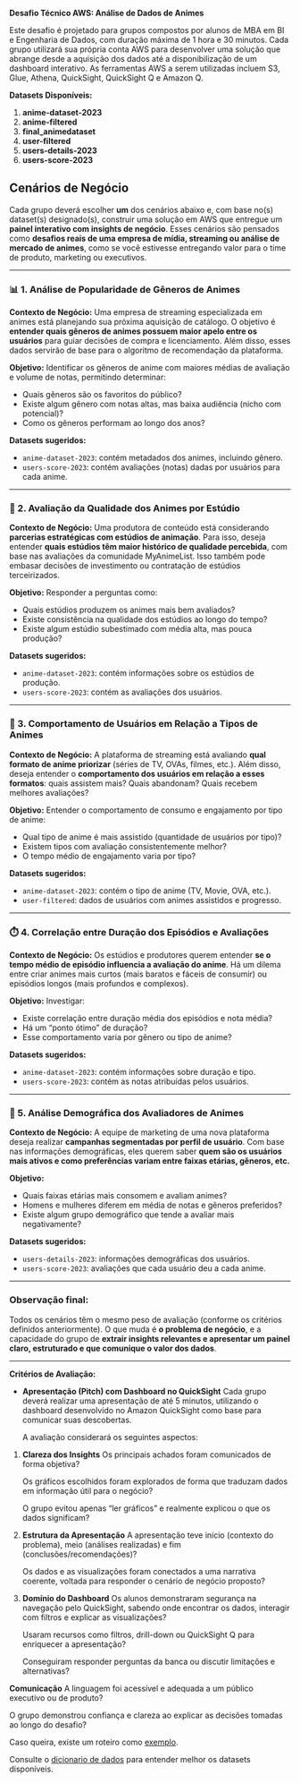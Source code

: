 **Desafio Técnico AWS: Análise de Dados de Animes**

Este desafio é projetado para grupos compostos por alunos de MBA em BI e Engenharia de Dados, com duração máxima de 1 hora e 30 minutos. Cada grupo utilizará sua própria conta AWS para desenvolver uma solução que abrange desde a aquisição dos dados até a disponibilização de um dashboard interativo. As ferramentas AWS a serem utilizadas incluem S3, Glue, Athena, QuickSight, QuickSight Q e Amazon Q.

**Datasets Disponíveis:**

1. **anime-dataset-2023**
2. **anime-filtered**
3. **final_animedataset**
4. **user-filtered**
5. **users-details-2023**
6. **users-score-2023**


## Cenários de Negócio

Cada grupo deverá escolher **um** dos cenários abaixo e, com base no(s) dataset(s) designado(s), construir uma solução em AWS que entregue um **painel interativo com insights de negócio**. Esses cenários são pensados como **desafios reais de uma empresa de mídia, streaming ou análise de mercado de animes**, como se você estivesse entregando valor para o time de produto, marketing ou executivos.

---

### 📊 1. **Análise de Popularidade de Gêneros de Animes**

**Contexto de Negócio:**
Uma empresa de streaming especializada em animes está planejando sua próxima aquisição de catálogo. O objetivo é **entender quais gêneros de animes possuem maior apelo entre os usuários** para guiar decisões de compra e licenciamento. Além disso, esses dados servirão de base para o algoritmo de recomendação da plataforma.

**Objetivo:**
Identificar os gêneros de anime com maiores médias de avaliação e volume de notas, permitindo determinar:
- Quais gêneros são os favoritos do público?
- Existe algum gênero com notas altas, mas baixa audiência (nicho com potencial)?
- Como os gêneros performam ao longo dos anos?

**Datasets sugeridos:**  
- `anime-dataset-2023`: contém metadados dos animes, incluindo gênero.  
- `users-score-2023`: contém avaliações (notas) dadas por usuários para cada anime.

---

### 🏢 2. **Avaliação da Qualidade dos Animes por Estúdio**

**Contexto de Negócio:**
Uma produtora de conteúdo está considerando **parcerias estratégicas com estúdios de animação**. Para isso, deseja entender **quais estúdios têm maior histórico de qualidade percebida**, com base nas avaliações da comunidade MyAnimeList. Isso também pode embasar decisões de investimento ou contratação de estúdios terceirizados.

**Objetivo:**
Responder a perguntas como:
- Quais estúdios produzem os animes mais bem avaliados?
- Existe consistência na qualidade dos estúdios ao longo do tempo?
- Existe algum estúdio subestimado com média alta, mas pouca produção?

**Datasets sugeridos:**  
- `anime-dataset-2023`: contém informações sobre os estúdios de produção.  
- `users-score-2023`: contém as avaliações dos usuários.

---

### 👥 3. **Comportamento de Usuários em Relação a Tipos de Animes**

**Contexto de Negócio:**
A plataforma de streaming está avaliando **qual formato de anime priorizar** (séries de TV, OVAs, filmes, etc.). Além disso, deseja entender o **comportamento dos usuários em relação a esses formatos**: quais assistem mais? Quais abandonam? Quais recebem melhores avaliações?

**Objetivo:**
Entender o comportamento de consumo e engajamento por tipo de anime:
- Qual tipo de anime é mais assistido (quantidade de usuários por tipo)?
- Existem tipos com avaliação consistentemente melhor?
- O tempo médio de engajamento varia por tipo?

**Datasets sugeridos:**  
- `anime-dataset-2023`: contém o tipo de anime (TV, Movie, OVA, etc.).  
- `user-filtered`: dados de usuários com animes assistidos e progresso.

---

### ⏱️ 4. **Correlação entre Duração dos Episódios e Avaliações**

**Contexto de Negócio:**
Os estúdios e produtores querem entender **se o tempo médio de episódio influencia a avaliação do anime**. Há um dilema entre criar animes mais curtos (mais baratos e fáceis de consumir) ou episódios longos (mais profundos e complexos).

**Objetivo:**
Investigar:
- Existe correlação entre duração média dos episódios e nota média?
- Há um “ponto ótimo” de duração?
- Esse comportamento varia por gênero ou tipo de anime?

**Datasets sugeridos:**  
- `anime-dataset-2023`: contém informações sobre duração e tipo.  
- `users-score-2023`: contém as notas atribuídas pelos usuários.

---

### 🧬 5. **Análise Demográfica dos Avaliadores de Animes**

**Contexto de Negócio:**
A equipe de marketing de uma nova plataforma deseja realizar **campanhas segmentadas por perfil de usuário**. Com base nas informações demográficas, eles querem saber **quem são os usuários mais ativos e como preferências variam entre faixas etárias, gêneros, etc.**

**Objetivo:**
- Quais faixas etárias mais consomem e avaliam animes?
- Homens e mulheres diferem em média de notas e gêneros preferidos?
- Existe algum grupo demográfico que tende a avaliar mais negativamente?

**Datasets sugeridos:**  
- `users-details-2023`: informações demográficas dos usuários.  
- `users-score-2023`: avaliações que cada usuário deu a cada anime.

---

### Observação final:

Todos os cenários têm o mesmo peso de avaliação (conforme os critérios definidos anteriormente). O que muda é **o problema de negócio**, e a capacidade do grupo de **extrair insights relevantes e apresentar um painel claro, estruturado e que comunique o valor dos dados**.

---

**Critérios de Avaliação:**

- **Apresentação (Pitch) com Dashboard no QuickSight**
    Cada grupo deverá realizar uma apresentação de até 5 minutos, utilizando o dashboard desenvolvido no Amazon QuickSight como base para comunicar suas descobertas.

    A avaliação considerará os seguintes aspectos:

1. **Clareza dos Insights** 
    Os principais achados foram comunicados de forma objetiva?

    Os gráficos escolhidos foram explorados de forma que traduzam dados em informação útil para o negócio?

    O grupo evitou apenas “ler gráficos” e realmente explicou o que os dados significam?

2. **Estrutura da Apresentação**
    A apresentação teve início (contexto do problema), meio (análises realizadas) e fim (conclusões/recomendações)?

    Os dados e as visualizações foram conectados a uma narrativa coerente, voltada para responder o cenário de negócio proposto?

3. **Domínio do Dashboard**
    Os alunos demonstraram segurança na navegação pelo QuickSight, sabendo onde encontrar os dados, interagir com filtros e explicar as visualizações?

    Usaram recursos como filtros, drill-down ou QuickSight Q para enriquecer a apresentação?

    Conseguiram responder perguntas da banca ou discutir limitações e alternativas?

**Comunicação**
A linguagem foi acessível e adequada a um público executivo ou de produto?

O grupo demonstrou confiança e clareza ao explicar as decisões tomadas ao longo do desafio?


Caso queira, existe um roteiro como [exemplo](/roteiro_pitch_quicksight.md).

Consulte o [dicionario de dados](/dicionario/README.md) para entender melhor os datasets disponíveis.